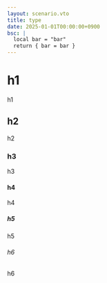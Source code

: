 ```yaml
---
layout: scenario.vto
title: type
date: 2025-01-01T00:00:00+0900
bsc: |
  local bar = "bar"
  return { bar = bar }
---
```


# h1

h1

## h2

h2

### h3

h3

#### h4

h4

##### h5

h5

###### h6

h6
